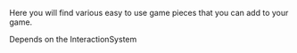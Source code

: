 Here you will find various easy to use game pieces that you can add to your game.

Depends on the InteractionSystem
